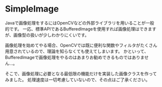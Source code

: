 # SimpleImage

Javaで画像処理をするにはOpenCVなどの外部ライブラリを用いることが一般的です。
一応、標準APIであるBufferedImageを使用すれば画像処理はできますが、画像型の扱いが少しわかりにくいです。

画像処理を始めてやる場合、OpenCVでは既に便利な関数やフィルタがたくさん用意されているので、理論を知らなくても使えてしまいます。
かといって、BufferedImageで画像処理をやるのはあまりお勧めできるものではありません…。

そこで、画像処理に必要となる最低限の機能だけを実装した画像クラスを作ってみました。
処理速度は一切考慮していないので、その点はご了承ください。
